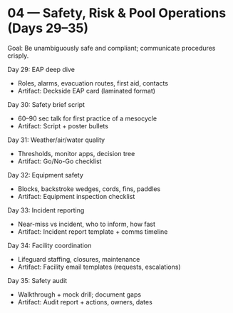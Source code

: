 # 04 — Safety, Risk & Pool Operations (Days 29–35)

Goal: Be unambiguously safe and compliant; communicate procedures crisply.

Day 29: EAP deep dive
- Roles, alarms, evacuation routes, first aid, contacts
- Artifact: Deckside EAP card (laminated format)

Day 30: Safety brief script
- 60–90 sec talk for first practice of a mesocycle
- Artifact: Script + poster bullets

Day 31: Weather/air/water quality
- Thresholds, monitor apps, decision tree
- Artifact: Go/No-Go checklist

Day 32: Equipment safety
- Blocks, backstroke wedges, cords, fins, paddles
- Artifact: Equipment inspection checklist

Day 33: Incident reporting
- Near-miss vs incident, who to inform, how fast
- Artifact: Incident report template + comms timeline

Day 34: Facility coordination
- Lifeguard staffing, closures, maintenance
- Artifact: Facility email templates (requests, escalations)

Day 35: Safety audit
- Walkthrough + mock drill; document gaps
- Artifact: Audit report + actions, owners, dates

